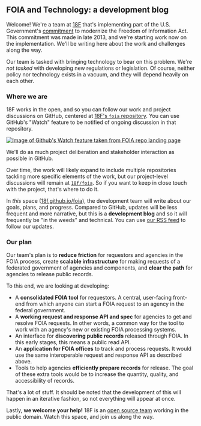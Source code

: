 ## FOIA and Technology: a development blog

Welcome! We're a team at [18F](https://18f.gsa.gov) that's implementing part of the U.S. Government's [commitment](http://www.whitehouse.gov/sites/default/files/docs/us_national_action_plan_6p.pdf) to modernize the Freedom of Information Act. This commitment was made in late 2013, and we're starting work now on the implementation. We'll be writing here about the work and challenges along the way.

Our team is tasked with bringing technology to bear on this problem. We're *not tasked* with developing new regulations or legislation. Of course, neither policy nor technology exists in a vacuum, and they will depend heavily on each other.

### Where we are

18F works in the open, and so you can follow our work and project discussions on GitHub, centered at [18F's `foia` repository](https://github.com/18f/foia). You can use GitHub's "Watch" feature to be notified of ongoing discussion in that repository. 

[![Image of Github's Watch feature taken from FOIA repo landing page](https://cloud.githubusercontent.com/assets/166734/3418466/ec6bfee6-fe47-11e3-94d6-a09d60483be6.png)](https://github.com/18f/foia)

We'll do as much project deliberation and stakeholder interaction as possible in GitHub.

Over time, the work will likely expand to include multiple repositories tackling more specific elements of the work, but our project-level discussions will remain at [`18f/foia`](https://github.com/18f/foia). So if you want to keep in close touch with the project, that's where to do it.

In *this* space ([18f.github.io/foia](https://18f.github.io/foia/)), the development team will write about our goals, plans, and progress. Compared to GitHub, updates will be less frequent and more narrative, but this is a **development blog** and so it will frequently be "in the weeds" and technical. You can use [our RSS feed](http://18f.github.io/foia/feed/) to follow our updates.


### Our plan

Our team's plan is to **reduce friction** for requestors and agencies in the FOIA process, create **scalable infrastructure** for making requests of a federated government of agencies and components, and **clear the path** for agencies to release public records.

To this end, we are looking at developing:

* A **consolidated FOIA tool** for requestors. A central, user-facing front-end from which anyone can start a FOIA request to an agency in the federal government.
* A **working request and response API and spec** for agencies to get and resolve FOIA requests. In other words, a common way for the tool to work with an agency's new or existing FOIA processing systems.
* An interface for **discovering public records** released through FOIA. In this early stages, this means a public read API.
* An **application for FOIA offices** to track and process requests. It would use the same interoperable request and response API as described above.
* Tools to help agencies **efficiently prepare records** for release. The goal of these extra tools would be to increase the quantity, quality, and accessibility of records. 

That's a lot of stuff. It should be noted that the development of this will happen in an iterative fashion, so not everything will appear at once. 

Lastly, **we welcome your help!** 18F is an [open source team](#) working in the public domain. Watch this space, and join us along the way.



